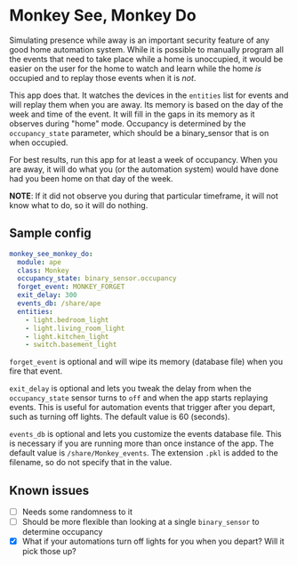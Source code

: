 # Monkey See, Monkey Do

Simulating presence while away is an important security feature of any good home automation system. While it is possible to manually program all the events that need to take place while a home is unoccupied, it would be easier on the user for the home to watch and learn while the home _is_ occupied and to replay those events when it is *not*.

This app does that. It watches the devices in the `entities` list for events and will replay them when you are away. Its memory is based on the day of the week and time of the event. It will fill in the gaps in its memory as it observes during "home" mode. Occupancy is determined by the `occupancy_state` parameter, which should be a binary_sensor that is on when occupied.

For best results, run this app for at least a week of occupancy. When you are away, it will do what you (or the automation system) would have done had you been home on that day of the week.

**NOTE**: If it did not observe you during that particular timeframe, it will not know what to do, so it will do nothing.

## Sample config

```yaml
monkey_see_monkey_do:
  module: ape
  class: Monkey
  occupancy_state: binary_sensor.occupancy
  forget_event: MONKEY_FORGET
  exit_delay: 300
  events_db: /share/ape
  entities:
    - light.bedroom_light
    - light.living_room_light
    - light.kitchen_light
    - switch.basement_light
```

`forget_event` is optional and will wipe its memory (database file) when you fire that event.

`exit_delay` is optional and lets you tweak the delay from when the `occupancy_state` sensor turns to `off` and when the app starts replaying events. This is useful for automation events that trigger after you depart, such as turning off lights. The default value is 60 (seconds).

`events_db` is optional and lets you customize the events database file. This is necessary if you are running more than once instance of the app. The default value is `/share/Monkey_events`. The extension `.pkl` is added to the filename, so do not specify that in the value.

## Known issues

- [ ] Needs some randomness to it
- [ ] Should be more flexible than looking at a single `binary_sensor` to determine occupancy
- [x] What if your automations turn off lights for you when you depart? Will it pick those up?